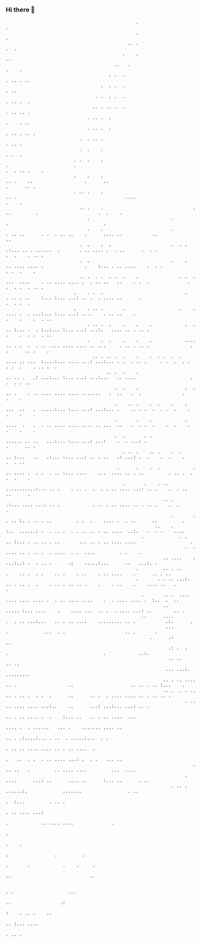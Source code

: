 ### Hi there 👋

<!--
**batuhan-dilek99/batuhan-dilek99** is a ✨ _special_ ✨ repository because its `README.md` (this file) appears on your GitHub profile.

Here are some ideas to get you started:

- 🔭 I’m currently working on ...
- 🌱 I’m currently learning ...
- 👯 I’m looking to collaborate on ...
- 🤔 I’m looking for help with ...
- 💬 Ask me about ...
- 📫 How to reach me: ...
- 😄 Pronouns: ...
- ⚡ Fun fact: ...
-->
                                                                                                                                                                                                        
                                                                                                                                                                                                        
                                                                                                                                                                                                        
                                                                                                                                                                                                        
                                                                                                                                                                                                        
                                                                                                                                                                                                        
                                                                                                                                                                                                        
                                                                                                                                                                                                        
                                                    .                                                                                            .                                                      
                                                    .                                                                                            .                                                      
                                                 .. .                                                                                            .  .                                                   
                                               .    .                                                                                                 ..                                                
                                            ..   .                                                                                                  .    .                                              
                                          . .  .                                                                                                    . .. . ..                                           
                                       .  . .  .                                                                                                         . ..                                           
                                     . .  . .  .                                                                                                         . .. .  .                                      
                                    .. . .. .  .                                                                                                         . .. .. .                                      
                                  . .. .  .                                                                                                                 .    . ..                                   
                                  . .. .  .                                                                                                                 . .. . .. .                                 
                               .  . .. .                                                                                                                         . .. .                                 
                               .  .    .                                                                                                                         . .  .                                 
                             . .  .    .                                              .                        .                                              .  . .. .    .                            
                             .    .    .                                        .. .    ..                   .      ..                                           .      .. .                            
                             . .. .    .                                   .. .                                        ....                                      .    .                                 
                               .. .    .                                 .                                                  ..         .                      .  .    .                                 
                                  .                              .                                 .                                   .                                                                
                                  .    .                         .            . .. ..      . .  . .. ..    .      .... ..           ..                             ..                                   
                               .  .    .  .                      .  . .      .:... .. . ......  .       . .. .... .  . ..      .  . .                    .  .    . .. .                                 
                               .  .                              .    .    .. .... .... .               .    :... . .. ....    .  . .                            . .  .    .                            
                               .. .  . .  . .  .    .               . .  .    ...  ....    . .. .... .... .  . .. ..   ..    . .  .              .       .  . .  . .. .                                 
                             .    . .  .                              .       . .. . ..    :... :... ...: .. .  . .... ..      .                              .  . .  .                                 
                             .    . .. .       .                    .    .    .... .  . ...:... :... ...: ....    . .. ..    .                      .    .    .  . ..                                   
                                  . .. .  .    .    .    .            .  . .. :... .  . :..:... :... ...: ...:.   .... .. . .. .                    .    .  . .  . ..                                   
                                  .    .  .    .    .    .            .... .. . .  .  . .. .... .... .... .. ...     . .. . .. .               .    .      .. .    .                                    
                                    .. . .. .  .    .    .  . .  .  .    .... .. ...  :....:... .... ...: ...:... . .  . .. .     . .  .  . .  . .  .    . .. .  .                                      
                                         .. .  .    .                      .. .. .   .: ...:... :... ...: ...:...   .. ....                    .    .  . . ..                                           
                                            .  .    .                 .  .    .. .    . .. .... .... .... .......   .  ..   .  .               .    .    .                                              
                                            .    .. .    .  .    .    .  ...  ..   .  .....:... :... ...: ...:... .    .. . .  .  . .  .    .  .    .    .                                              
                                            .       .    .            .  ....  .   .  . .. .... .... .... .. ...  ..   .  . .  .    .  .    .  .    .    .                                              
                                            .  .       . .               ...... .. ..   ...:... :... ...: ...:    .  . ...: .                  .      .. .                                              
                                               . .. .    .. .    .  .      .. :...   ..   .:... :... ...: .. . ..   .: ...: .  .    .  .    .    .  . ..                                                
                                             .      .    .  .            . .. .... .  . .  . .. :... ....    ...  .... .. . ..         . .. .  . .  .    .                                              
                                               .       .    . ..        ...........:... .. .    . .. .  .  . . .. .... ...: .. .    .  . ..   ..      .                                                 
                                                              .. .      .:... .... ...: .. .            . .. . .. .... .. . .. .    .  .       .                                                        
                                                                 .       .    . .. :. . .. . ..         . .  .    .... .  . ..      ..         .                                                        
                                                           ..    .         :..  ......: .  . .. .  . . .. .. . .. ....  ..:.   .  . .    ....                                                           
                                                      .             . .    .. :... . .. .. . ..       ... .. . .. .... ....                    .                                                        
                                                                      .  .         .... .. . .. .  . ....  . .  ....         . .    .                                                                   
                                                              .. ....    .      ...:..: .  . .. .      .:    .....:...      ..   ...:. .                                                                
                                                    .         .. . ..      .    .. .  . .    .. .    . ..    . .. ....    .      .. . ..                                                                
                                                    .       . . .. ...:.   .. . .. .  .    . .. . .. .. .    .    . ..    .    .... ..   .       .                                                      
                                                      .       .. .  .... .... .... .... .  . .. .... ....    .  . .... .... .  :..  .  ..                                                               
                                                              ..        ..... :... ....    .    .... ...  .. .  . .... ...: ..        .. .                                                              
                                                      ..      ....         .  . .. ...:...   .. . .. ...:    ......... .. .           .:.      .                                                        
                                                               ...                      .             ...  . .                      .. .       .                                                        
                                                         .      .:                                                                  ..                                                                  
                                                                .: .  .          .                                   .            ..:.                                                                  
                                                                .. ..                                                            .. ..                                                                  
                                                               ... ...:.                                                      .........                                                                 
                                                              .. . .. .... .. .                   ..                     .. .. . .. :...    .                                                           
                                                              .. .  . . .. .. . .. .  . .  .      ..      .. .  . .... .... .. . .. .. .                                                                
                                                                      . .. .. .... .... ...:..    ..      ...: ...:... ...: .. .                                                                        
                                                                           .. . .. .... .  .    :... ..   .. . .. ....  ...                                                                             
                                                                              .... .  . ......   ... .    ....... .... ..                                                                               
                                                                                .. . .:....:... . ..  . .....:...  . .                                                                                  
                                                                                   . .. .. .... .... .. . .. ....  .                                                                                    
                                                                              .   ..  . .  . .. .... ...: .  . .   ... ..                                                                               
                                                                         . .. ..   .         .. .... ....         ...  ....                                                                             
                                                                      .  ....      ...: ..      .... ..      :... ..      . ..                                                                          
                                                                 . .. .              ......:.             .......                 . ..                                                                  
                                                                                        .  :...         . .. .                                                                                          
                                                                                           . .. .... ...:                                                                                               
                                                                                .            .. .... ....              .                                                                                
                                                                                .                                                                                                                       
                                                                                                        .    .                                                                                          
                                                                                           .                 .         .                                                                                
                                                                                   .       .            .    .     .                                                                                    
                                                                                   ..                             ..                                                                                    
                                                                                                                                                                                                        
                                                                                      . .                    ...                                                                                        
                                                                                        ..                  .:                                                                                          
                                                                                           :    . .. .    ..                                                                                            
                                                                                             .. :... ....                                                                                               
                                                                                                . .. .                                                                                                  
                                                                                                                                                                                                        
                                                                                                                                                                                                        
                                                                                                                                                                                                        
                                                                                                                                                                                                        
                                                                                                                                                                                                        
